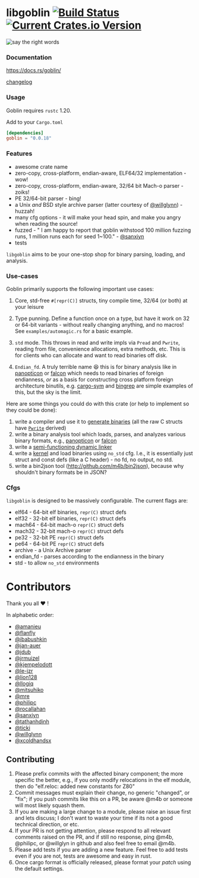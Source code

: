 # libgoblin [![Build Status](https://travis-ci.org/m4b/goblin.svg?branch=master)](https://travis-ci.org/m4b/goblin) [![Current Crates.io Version](https://img.shields.io/crates/v/goblin.svg)](https://crates.io/crates/goblin)

![say the right words](https://s-media-cache-ak0.pinimg.com/736x/1b/6a/aa/1b6aaa2bae005e2fed84b1a7c32ecb1b.jpg)

### Documentation

https://docs.rs/goblin/

[changelog](CHANGELOG.md)

### Usage

Goblin requires `rustc` 1.20.

Add to your `Cargo.toml`

```toml
[dependencies]
goblin = "0.0.18"
```

### Features

* awesome crate name
* zero-copy, cross-platform, endian-aware, ELF64/32 implementation - wow!
* zero-copy, cross-platform, endian-aware, 32/64 bit Mach-o parser - zoiks!
* PE 32/64-bit parser - bing!
* a Unix _and_ BSD style archive parser (latter courtesy of [@willglynn](https://github.com/willglynn)) - huzzah!
* many cfg options - it will make your head spin, and make you angry when reading the source!
* fuzzed - " I am happy to report that goblin withstood 100 million fuzzing runs, 1 million runs each for seed 1~100." - [@sanxiyn](https://github.com/sanxiyn)
* tests

`libgoblin` aims to be your one-stop shop for binary parsing, loading,
and analysis.

### Use-cases

Goblin primarily supports the following important use cases:

1. Core, std-free `#[repr(C)]` structs, tiny compile time, 32/64 (or both) at your leisure

2. Type punning. Define a function once on a type, but have it work on 32 or 64-bit variants - without really changing anything, and no macros! See `examples/automagic.rs` for a basic example.

3. `std` mode. This throws in read and write impls via `Pread` and `Pwrite`, reading from file, convenience allocations, extra methods, etc. This is for clients who can allocate and want to read binaries off disk.

4. `Endian_fd`. A truly terrible name :laughing: this is for binary analysis like in [panopticon](https://github.com/das-labor/panopticon) or [falcon](https://github.com/endeav0r/falcon) which needs to read binaries of foreign endianness, _or_ as a basis for constructing cross platform foreign architecture binutils, e.g. [cargo-sym](https://github.com/m4b/cargo-sym) and [bingrep](https://github.com/m4b/bingrep) are simple examples of this, but the sky is the limit.

Here are some things you could do with this crate (or help to implement so they could be done):

1. write a compiler and use it to [generate binaries](https://github.com/m4b/faerie) (all the raw C structs have [`Pwrite`](https://github.com/m4b/scroll) derived)
2. write a binary analysis tool which loads, parses, and analyzes various binary formats, e.g., [panopticon](https://github.com/das-labor/panopticon) or [falcon](https://github.com/endeav0r/falcon)
3. write a [semi-functioning dynamic linker](http://github.com/m4b/dryad)
4. write a [kernel](https://github.com/redox-os/redox) and load binaries using `no_std` cfg. I.e., it is essentially just struct and const defs (like a C header) - no fd, no output, no std.
5. write a bin2json tool (http://github.com/m4b/bin2json), because why shouldn't binary formats be in JSON?

### Cfgs

`libgoblin` is designed to be massively configurable. The current flags are:

* elf64 - 64-bit elf binaries, `repr(C)` struct defs
* elf32 - 32-bit elf binaries, `repr(C)` struct defs
* mach64 - 64-bit mach-o `repr(C)` struct defs
* mach32 - 32-bit mach-o `repr(C)` struct defs
* pe32 - 32-bit PE `repr(C)` struct defs
* pe64 - 64-bit PE `repr(C)` struct defs
* archive - a Unix Archive parser
* endian_fd - parses according to the endianness in the binary
* std - to allow `no_std` environments

# Contributors

Thank you all :heart: !

In alphabetic order:

- [@amanieu](https://github.com/amanieu)
- [@flanfly](https://github.com/flanfly)
- [@ibabushkin](https://github.com/ibabushkin)
- [@jan-auer](https://github.com/jan-auer)
- [@jdub](https://github.com/jdub)
- [@jrmuizel](https://github.com/jrmuizel)
- [@kjempelodott](https://github.com/kjempelodott)
- [@le-jzr](https://github.com/le-jzr)
- [@lion128](https://github.com/lion128)
- [@llogiq](https://github.com/llogiq)
- [@mitsuhiko](https://github.com/mitsuhiko)
- [@mre](https://github.com/mre)
- [@philipc](https://github.com/philipc)
- [@rocallahan](https://github.com/rocallahan)
- [@sanxiyn](https://github.com/sanxiyn)
- [@tathanhdinh](https://github.com/tathanhdinh)
- [@ticki](https://github.com/ticki)
- [@willglynn](https://github.com/willglynn)
- [@xcoldhandsx](https://github.com/xcoldhandsx)

## Contributing

1. Please prefix commits with the affected binary component; the more specific the better, e.g., if you only modify relocations in the elf module, then do "elf.reloc: added new constants for Z80"
2. Commit messages must explain their change, no generic "changed", or "fix"; if you push commits like this on a PR, be aware @m4b or someone will most likely squash them.
3. If you are making a large change to a module, please raise an issue first and lets discuss; I don't want to waste your time if its not a good technical direction, or etc.
4. If your PR is not getting attention, please respond to all relevant comments raised on the PR, and if still no response, ping @m4b, @philipc, or @willglyn in github and also feel free to email @m4b.
5. Please add tests if you are adding a new feature. Feel free to add tests even if you are not, tests are awesome and easy in rust.
6. Once cargo format is officially released, please format your _patch_ using the default settings.
